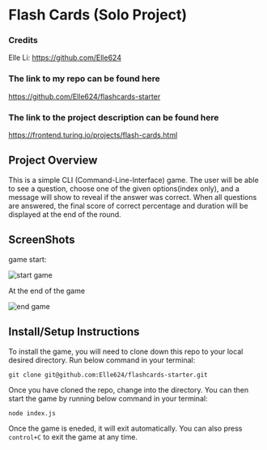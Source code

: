 # Flash Cards (Solo Project)

### Credits
Elle Li: https://github.com/Elle624

### The link to my repo can be found here
https://github.com/Elle624/flashcards-starter

### The link to the project description can be found here
https://frontend.turing.io/projects/flash-cards.html

## Project Overview
This is a simple CLI (Command-Line-Interface) game. The user will be able to see a question, choose one of the given options(index only), and a message will show to reveal if the answer was correct. When all questions are answered, the final score of correct percentage and duration will be displayed at the end of the round.

## ScreenShots
game start:

![start game](https://user-images.githubusercontent.com/68085997/95412967-76e32f80-08e7-11eb-8ef6-21c3a1920429.gif)

At the end of the game

![end game](https://user-images.githubusercontent.com/68085997/95508117-bce3d600-096f-11eb-97b8-c0d80f820b40.gif)

## Install/Setup Instructions
To install the game, you will need to clone down this repo to your local desired directory. Run below command in your terminal:
```
git clone git@github.com:Elle624/flashcards-starter.git
```
Once you have cloned the repo, change into the directory. You can then start the game by running below command in your terminal:
```bash
node index.js
```
Once the game is eneded, it will exit automatically. You can also press `control+C` to exit the game at any time.
